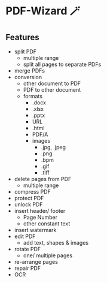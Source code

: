 # PDF-Wizard 🪄

## Features
- split PDF
    - multiple range
    - split all pages to separate PDFs
- merge PDFs
- conversion
    - other document to PDF
    - PDF to other document
    - formats
        - .docx
        - .xlsx
        - .pptx
        - URL
        - .html
        - PDF/A
        - images
            - .jpg, .jpeg
            - .png
            - .bpm
            - .gif
            - .tiff
- delete pages from PDF
    - multiple range
- compress PDF
- protect PDF
- unlock PDF
- insert header/ footer
    - Page Number
    - other constant text
- insert watermark
- edit PDF
    - add text, shapes & images
- rotate PDF
    - one/ multiple pages
- re-arrange pages
- repair PDF
- OCR
